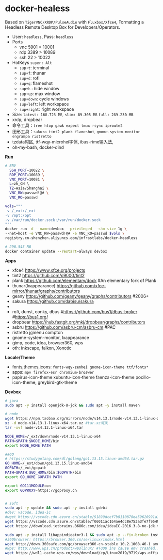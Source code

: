 # docker-healess

Based on `TigerVNC/XRDP/PulseAudio` with `Fluxbox/Xfce4`, Formatting a Headless Remote Desktop Box for Developers/Operators.

- User: `headless`, Pass: `headless`
- Ports
  - vnc 5901 > 10001
  - rdp 3389 > 10089
  - ssh 22   > 10022
- HotKeys `super: Alt`
  - `sup+t`: terminal
  - `sup+f`: thunar
  - `sup+d`: rofi
  - `sup+q`: flameshot
  - `sup+h` : hide window
  - `sup+up`: max window
  - `sup+down`: cycle windows
  - `sup+left`: left workspace
  - `sup+right`: right workspace
- Size: `latest: 168.723 MB`, `slim: 89.305 MB` `full: 289.230 MB`
- xrdp, dropbear
- 命令工具：`tree htop gawk expect tmux rsync iproute2`
- 图形工具：`sakura tint2 plank flameshot`, `gnome-system-monitor engrampa ristretto`
- tzdata时区, ttf-wqy-microhei字体, ibus-rime输入法,
- oh-my-bash, docker-dind
    
**Run**

```bash
# ENV
  SSH_PORT=10022 \
  RDP_PORT=10089 \
  VNC_PORT=10081 \
  L=zh_CN \ 
  TZ=Asia/Shanghai \
  VNC_RW=passwd!@# \
  VNC_RO=passwd

vols="""
-v /_ext:/_ext 
-v /opt:/opt 
-v /var/run/docker.sock:/var/run/docker.sock
"""
docker run -d --name=devbox --privileged --shm-size 1g \
--net=host -e VNC_RW=passwd!@# -e VNC_RO=passwd $vols \
registry.cn-shenzhen.aliyuncs.com/infrastlabs/docker-headless

# 290.545 MB
docker container update --restart=always devbox
```
**Apps**

- xfce4 https://www.xfce.org/projects
- tint2 https://github.com/o9000/tint2
- plank https://github.com/elementary/dock #An elementary fork of Plank
- thunar(lxappearance) https://github.com/xfce-mirror/thunar/graphs/contributors
- geany https://github.com/geany/geany/graphs/contributors #2006+
- sakura https://github.com/dabisu/sakura
- 
- rofi, dunst, conky, dbus #https://github.com/bus1/dbus-broker #https://bus1.org/
- dropbear https://hub.fastgit.org/mkj/dropbear/graphs/contributors
- asbru https://github.com/asbru-cm/asbru-cm #PAC
- ristretto jgmenu compton
- gnome-system-monitor, lxappearance
- gimp, code, idea, browser360, wps
- oth: inkscape, falkon, Xonotic


**Locale/Theme**

- fonts,themes,icons: `fonts-wqy-zenhei gnome-icon-theme ttf/fonts*`
- apps: `mpv firefox-esr chromium-broswer`
- papirus-icon-theme xubuntu-icon-theme faenza-icon-theme pocillo-icon-theme, greybird-gtk-theme


**Devbox**

```bash
# java
sudo apt -y install openjdk-8-jdk && sudo apt -y install maven 

# node
wget https://npm.taobao.org/mirrors/node/v14.13.1/node-v14.13.1-linux-x64.tar.xz
xz -d node-v14.13.1-linux-x64.tar.xz #tar.xz消失
tar -xvf node-v14.13.1-linux-x64.tar

NODE_HOME=/_ext/down/node-v14.13.1-linux-x64
PATH=$PATH:$NODE_HOME/bin
export NODE_HOME PATH

##GO
# https://studygolang.com/dl/golang/go1.13.15.linux-amd64.tar.gz
GO_HOME=/_ext/down/go1.13.15.linux-amd64
GOPATH=/_ext/gopath
PATH=$PATH:$GO_HOME/bin:$GOPATH/bin
export GO_HOME GOPATH PATH

export GO111MODULE=on
export GOPROXY=https://goproxy.cn


# soft
sudo apt -y update && sudo apt -y install gdebi
#dev: vscode, idea-ic
#wget https://vscode.cdn.azure.cn/stable/91899dcef7b8110878ea59626991a18c8a6a1b3e/code_1.47.3-1595520028_amd64.deb
wget https://vscode.cdn.azure.cn/stable/f06011ac164ae4dc8e753a3fe7f9549844d15e35/code_1.37.1-1565886362_amd64.deb
wget https://download.jetbrains.8686c.com/idea/ideaIC-2016.3.8-no-jdk.tar.gz #just run ok: with openjdk8

sudo apt -y install libappindicator3-1 && sudo apt -y --fix-broken install #needed by browser360
#360browser: https://browser.360.cn/se/linux/index.html
wget http://down.360safe.com/gc/browser360-cn-stable_10.2.1008.46-1_amd64.deb
#wps: http://www.wps.cn/product/wpslinux/ #TODO ins cause env crashed..
wget https://wdl1.cache.wps.cn/wps/download/ep/Linux2019/9719/wps-office_11.1.0.9719_amd64.deb
```
